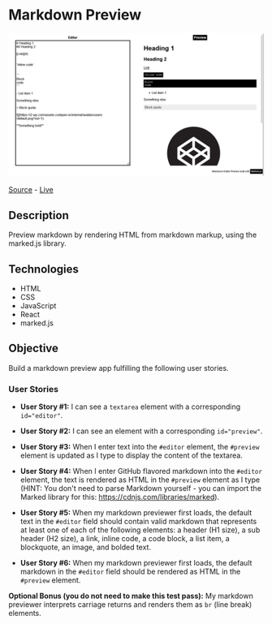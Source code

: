 # Markdown Preview

![Markdown Preview](screenshot.png)

[Source]() - [Live]()

## Description

Preview markdown by rendering HTML from markdown markup, using the marked.js library.

## Technologies

- HTML
- CSS
- JavaScript
- React
- marked.js

## Objective

Build a markdown preview app fulfilling the following user stories.

### User Stories

- **User Story #1:** I can see a `textarea` element with a corresponding `id="editor"`.

- **User Story #2:** I can see an element with a corresponding `id="preview"`.

- **User Story #3:** When I enter text into the `#editor` element, the `#preview` element is updated as I type to display the content of the textarea.

- **User Story #4:** When I enter GitHub flavored markdown into the `#editor` element, the text is rendered as HTML in the `#preview` element as I type (HINT: You don't need to parse Markdown yourself - you can import the Marked library for this: <https://cdnjs.com/libraries/marked>).

- **User Story #5:** When my markdown previewer first loads, the default text in the `#editor` field should contain valid markdown that represents at least one of each of the following elements: a header (H1 size), a sub header (H2 size), a link, inline code, a code block, a list item, a blockquote, an image, and bolded text.

- **User Story #6:** When my markdown previewer first loads, the default markdown in the `#editor` field should be rendered as HTML in the `#preview` element.

**Optional Bonus (you do not need to make this test pass):** My markdown previewer interprets carriage returns and renders them as `br` (line break) elements.